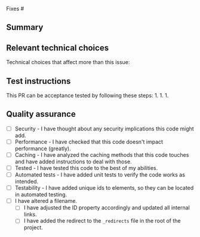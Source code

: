 Fixes #

## Summary
<!-- What does this PR change/introduce? -->

## Relevant technical choices
Technical choices that affect more than this issue:

## Test instructions
This PR can be acceptance tested by following these steps:
1.
1.
1.

## Quality assurance
* [ ] Security - I have thought about any security implications this code might add.
* [ ] Performance - I have checked that this code doesn't impact performance (greatly).
* [ ] Caching - I have analyzed the caching methods that this code touches and have added instructions to deal with those.
* [ ] Tested - I have tested this code to the best of my abilities.
* [ ] Automated tests - I have added unit tests to verify the code works as intended.
* [ ] Testability - I have added unique ids to elements, so they can be located in automated testing.
* [ ] I have altered a filename.
    * [ ] I have adjusted the ID property accordingly and updated all internal links.
    * [ ] I have added the redirect to the `_redirects` file in the root of the project.

<!-- Note: Your PR can only be merged when the build succeeds, even by admins. 
For now, you can test this locally by running `yarn build`. -->
